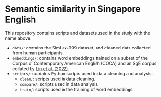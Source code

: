 # Semantic similarity in Singapore English

This repository contains scripts and datasets used in the study with the name above.

- `data/`: contains the SimLex-999 dataset, and cleaned data collected from human participants.
- `embeddings/`: contains word embeddings trained on a subset of the Corpus of Contemporary American English (COCA) and an SgE corpus collated by [Lin et al. (2022)](https://doi.org/10.1111/weng.12597).
- `scripts/`: contains Python scripts used in data cleaning and analysis.
    - `clean/`: scripts used in data cleaning.
    - `compare/`: scripts used in data analysis.
    - `train/`: scripts used in the training of word embeddings.

